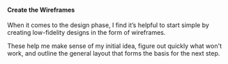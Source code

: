 #### Create the Wireframes

When it comes to the design phase, I find it’s helpful to start simple by creating low-fidelity designs in the form of wireframes.

These help me make sense of my initial idea, figure out quickly what won't work, and outline the general layout that forms the basis for the next step.
